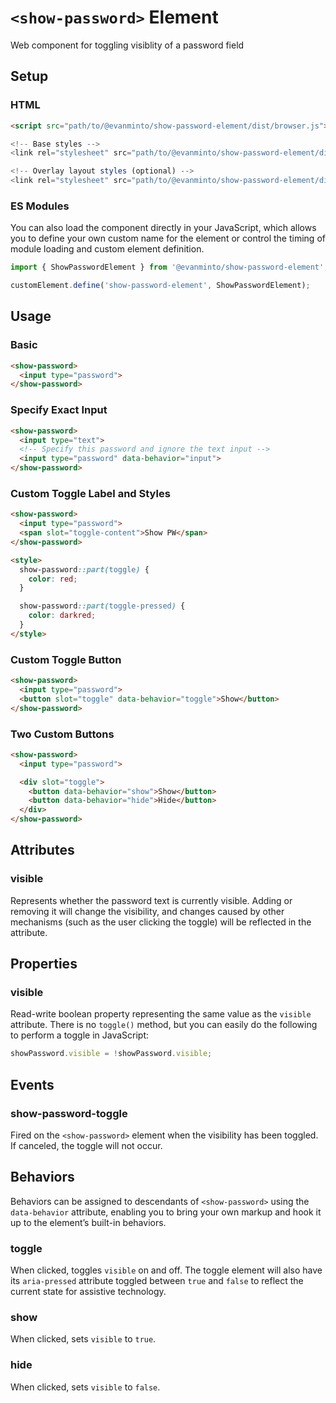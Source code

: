 # `<show-password>` Element

Web component for toggling visiblity of a password field

## Setup

### HTML

```html
<script src="path/to/@evanminto/show-password-element/dist/browser.js">

<!-- Base styles -->
<link rel="stylesheet" src="path/to/@evanminto/show-password-element/dist/base.css">

<!-- Overlay layout styles (optional) -->
<link rel="stylesheet" src="path/to/@evanminto/show-password-element/dist/overlay-inline-end.css">
```

### ES Modules

You can also load the component directly in your JavaScript, which allows you to define your own custom name for the element or control the timing of module loading and custom element definition.

```js
import { ShowPasswordElement } from '@evanminto/show-password-element';

customElement.define('show-password-element', ShowPasswordElement);
```

## Usage

### Basic

```html
<show-password>
  <input type="password">
</show-password>
```

### Specify Exact Input

```html
<show-password>
  <input type="text">
  <!-- Specify this password and ignore the text input -->
  <input type="password" data-behavior="input">
</show-password>
```

### Custom Toggle Label and Styles

```html
<show-password>
  <input type="password">
  <span slot="toggle-content">Show PW</span>
</show-password>

<style>
  show-password::part(toggle) {
    color: red;
  }

  show-password::part(toggle-pressed) {
    color: darkred;
  }
</style>
```

### Custom Toggle Button

```html
<show-password>
  <input type="password">
  <button slot="toggle" data-behavior="toggle">Show</button>
</show-password>
```

### Two Custom Buttons

```html
<show-password>
  <input type="password">

  <div slot="toggle">
    <button data-behavior="show">Show</button>
    <button data-behavior="hide">Hide</button>
  </div>
</show-password>
```

## Attributes

### visible

Represents whether the password text is currently visible. Adding or removing it will change the visibility, and changes caused by other mechanisms (such as the user clicking the toggle) will be reflected in the attribute.

## Properties

### visible

Read-write boolean property representing the same value as the `visible` attribute. There is no `toggle()` method, but you can easily do the following to perform a toggle in JavaScript:

```js
showPassword.visible = !showPassword.visible;
```

## Events

### show-password-toggle

Fired on the `<show-password>` element when the visibility has been toggled. If
canceled, the toggle will not occur.

## Behaviors

Behaviors can be assigned to descendants of `<show-password>` using the
`data-behavior` attribute, enabling you to bring your own markup and hook it up
to the element’s built-in behaviors.

### toggle

When clicked, toggles `visible` on and off. The toggle element will also have
its `aria-pressed` attribute toggled between `true` and `false` to reflect the
current state for assistive technology.

### show

When clicked, sets `visible` to `true`.

### hide

When clicked, sets `visible` to `false`.